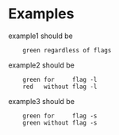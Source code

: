 # Examples

example1 should be
```
    green regardless of flags
```

example2 should be
```
    green for     flag -l
    red   without flag -l
```

example3 should be
```
    green for     flag -s
    green without flag -s
```
